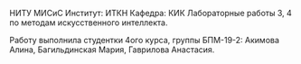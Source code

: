 НИТУ МИСиС Институт: ИТКН Кафедра: КИК Лабораторные работы 3, 4 по методам искусственного интеллекта.

Работу выполнила студентки 4ого курса, группы БПМ-19-2: Акимова Алина, Багильдинская Мария, Гаврилова Анастасия.
